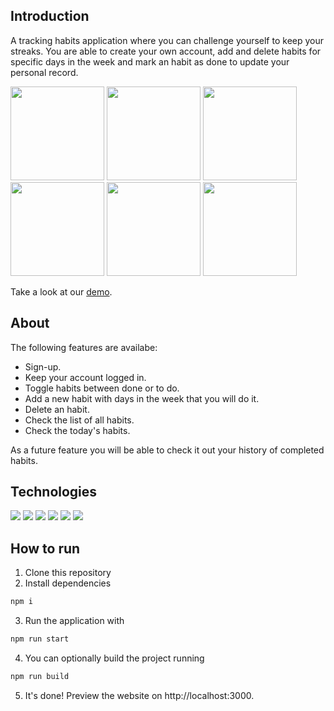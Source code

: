 ## Introduction

A tracking habits application where you can challenge yourself to keep your streaks. You are able to create your own account, add and delete habits for specific days in the week and mark an habit as done to update your personal record.

<span>
  <img src="https://user-images.githubusercontent.com/93560377/149671774-db9b36a4-c2ec-4d82-bdc8-6d37caf08251.png" width="150px"/>
  <img src="https://user-images.githubusercontent.com/93560377/149671776-ade55a5e-789e-4b34-9105-7d5ca1703dff.png" width="150px"/>
  <img src="https://user-images.githubusercontent.com/93560377/149671777-1b797dd8-cfb0-4097-b108-e58a595657ad.png" width="150px"/>
  <img src="https://user-images.githubusercontent.com/93560377/149671778-943937f2-41fc-42bf-b72b-9a41e6eabf2f.png" width="150px"/>
  <img src="https://user-images.githubusercontent.com/93560377/149671779-6b2cbc69-f2a1-4071-8c67-11f5a1d52c6f.png" width="150px"/>
  <img src="https://user-images.githubusercontent.com/93560377/149671780-4efa9970-f1df-4508-b816-550e7542a307.png" width="150px"/>
<span/>
  
Take a look at our [demo](https://cineflex-react-app.vercel.app/).

## About

The following features are availabe: 

* Sign-up.
* Keep your account logged in.
* Toggle habits between done or to do.
* Add a new habit with days in the week that you will do it.
* Delete an habit.
* Check the list of all habits.
* Check the today's habits.
  
As a future feature you will be able to check it out your history of completed habits.

## Technologies

<img src="https://img.shields.io/badge/React-20232A?style=for-the-badge&logo=react&logoColor=61DAFB"/>
<img src="https://img.shields.io/badge/npm-CB3837?style=for-the-badge&logo=npm&logoColor=white"/>
<img src="https://img.shields.io/badge/Vercel-000000?style=for-the-badge&logo=vercel&logoColor=white"/>
<img src="https://img.shields.io/badge/React_Router-CA4245?style=for-the-badge&logo=react-router&logoColor=white"/>
<img src="https://img.shields.io/badge/axios%20-%2320232a.svg?&style=for-the-badge&color=informational"/>
<img src="https://img.shields.io/badge/styled--components-DB7093?style=for-the-badge&logo=styled-components&logoColor=white"/>

## How to run

1. Clone this repository
2. Install dependencies
```bash
npm i
```
3.  Run the application with
```bash
npm run start
```
4.  You can optionally build the project running
```bash
npm run build
```
5. It's done! Preview the website on http://localhost:3000.
